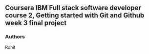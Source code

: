 ## Coursera IBM Full stack software developer course 2, Getting started with Git and Github week 3 final project

### Authors
Rohit
